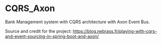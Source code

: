 # CQRS_Axon
Bank Management system with CQRS architecture with Axon Event Bus.


Source and credit for the project: https://blog.nebrass.fr/playing-with-cqrs-and-event-sourcing-in-spring-boot-and-axon/
